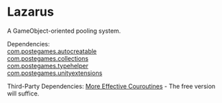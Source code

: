 # Lazarus
A GameObject-oriented pooling system.

Dependencies:  
[com.postegames.autocreatable](https://github.com/Slugronaut/Toolbox-AutoCreatable)  
[com.postegames.collections](https://github.com/Slugronaut/Toolbox-Collections)  
[com.postegames.typehelper](https://github.com/Slugronaut/Toolbox-TypeHelper)  
[com.postegames.unityextensions](https://github.com/Slugronaut/Toolbox-UnityExtensions)

Third-Party Dependencies:
[More Effective Couroutines](http://trinary.tech/category/mec/) - The free version will suffice.  
